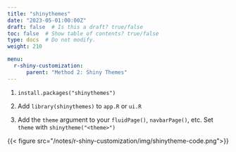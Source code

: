 ```yaml
---
title: "shinythemes"
date: "2023-05-01:00:00Z"
draft: false  # Is this a draft? true/false
toc: false  # Show table of contents? true/false
type: docs  # Do not modify.
weight: 210

menu:
  r-shiny-customization:
      parent: "Method 2: Shiny Themes"
---
```


1. `install.packages("shinythemes")`

2. Add `library(shinythemes)` to `app.R` or `ui.R`

3. Add the `theme` argument to your `fluidPage()`, `navbarPage()`, etc. Set `theme` with `shinytheme("<theme>")`

{{< figure src="/notes/r-shiny-customization/img/shinytheme-code.png">}}